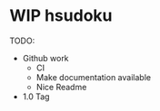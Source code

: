 # WIP hsudoku
TODO:
- Github work
  - CI
  - Make documentation available
  - Nice Readme
- 1.0 Tag
